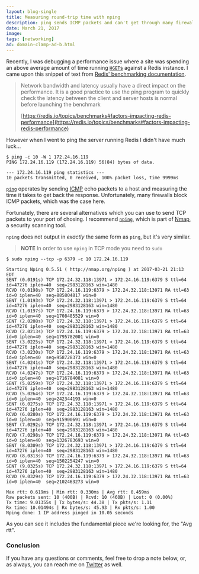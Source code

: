 ```yaml
---
layout: blog-single
title: Measuring round-trip time with nping
description: ping sends ICMP packets and can't get through many firewalls. nping is a part of the Nmap security scanner and can send TCP packets to a port of your choosing.
date: March 21, 2017
image: 
tags: [networking]
ad: domain-clamp-ad-b.html
---
```


Recently, I was debugging a performance issue where a site was spending an above average amount of time running [`HGET`s](https://redis.io/commands/hget) against a Redis instance. I came upon this snippet of text from [Redis' benchmarking documentation](https://redis.io/topics/benchmarks#factors-impacting-redis-performance).

> Network bandwidth and latency usually have a direct impact on the performance. It is a good practice to use the ping program to quickly check the latency between the client and server hosts is normal before launching the benchmark
> 
> [https://redis.io/topics/benchmarks#factors-impacting-redis-performance](https://redis.io/topics/benchmarks#factors-impacting-redis-performance)

However when I went to ping the server running Redis I didn't have much luck...

```
$ ping -c 10 -W 1 172.24.16.119
PING 172.24.16.119 (172.24.16.119) 56(84) bytes of data.

--- 172.24.16.119 ping statistics ---
10 packets transmitted, 0 received, 100% packet loss, time 9999ms

```

<!-- excerpt_separator -->

[`ping`](https://en.wikipedia.org/wiki/Ping_(networking_utility)) operates by sending [ICMP](https://en.wikipedia.org/wiki/Internet_Control_Message_Protocol) echo packets to a host and measuring the time it takes to get back the response. Unfortunately, many firewalls block ICMP packets, which was the case here.

Fortunately, there are several alternatives which you can use to send TCP packets to your port of chosing. I recommend [`nping`](https://nmap.org/nping/), which is part of [Nmap](https://nmap.org/), a security scanning tool.

`nping` does not output in _exactly_ the same form as `ping`, but it's very similar.

> **NOTE** In order to use `nping` in TCP mode you need to `sudo`

```
$ sudo nping --tcp -p 6379 -c 10 172.24.16.119

Starting Nping 0.5.51 ( http://nmap.org/nping ) at 2017-03-21 21:13 EDT
SENT (0.0191s) TCP 172.24.32.118:13971 > 172.24.16.119:6379 S ttl=64 id=47276 iplen=40  seq=2983128163 win=1480
RCVD (0.0198s) TCP 172.24.16.119:6379 > 172.24.32.118:13971 RA ttl=63 id=0 iplen=40  seq=885804817 win=0
SENT (1.0193s) TCP 172.24.32.118:13971 > 172.24.16.119:6379 S ttl=64 id=47276 iplen=40  seq=2983128163 win=1480
RCVD (1.0197s) TCP 172.24.16.119:6379 > 172.24.32.118:13971 RA ttl=63 id=0 iplen=40  seq=1708485529 win=0
SENT (2.0208s) TCP 172.24.32.118:13971 > 172.24.16.119:6379 S ttl=64 id=47276 iplen=40  seq=2983128163 win=1480
RCVD (2.0213s) TCP 172.24.16.119:6379 > 172.24.32.118:13971 RA ttl=63 id=0 iplen=40  seq=1795782001 win=0
SENT (3.0225s) TCP 172.24.32.118:13971 > 172.24.16.119:6379 S ttl=64 id=47276 iplen=40  seq=2983128163 win=1480
RCVD (3.0230s) TCP 172.24.16.119:6379 > 172.24.32.118:13971 RA ttl=63 id=0 iplen=40  seq=958728373 win=0
SENT (4.0241s) TCP 172.24.32.118:13971 > 172.24.16.119:6379 S ttl=64 id=47276 iplen=40  seq=2983128163 win=1480
RCVD (4.0247s) TCP 172.24.16.119:6379 > 172.24.32.118:13971 RA ttl=63 id=0 iplen=40  seq=1716784081 win=0
SENT (5.0259s) TCP 172.24.32.118:13971 > 172.24.16.119:6379 S ttl=64 id=47276 iplen=40  seq=2983128163 win=1480
RCVD (5.0264s) TCP 172.24.16.119:6379 > 172.24.32.118:13971 RA ttl=63 id=0 iplen=40  seq=242344193 win=0
SENT (6.0275s) TCP 172.24.32.118:13971 > 172.24.16.119:6379 S ttl=64 id=47276 iplen=40  seq=2983128163 win=1480
RCVD (6.0280s) TCP 172.24.16.119:6379 > 172.24.32.118:13971 RA ttl=63 id=0 iplen=40  seq=915900691 win=0
SENT (7.0292s) TCP 172.24.32.118:13971 > 172.24.16.119:6379 S ttl=64 id=47276 iplen=40  seq=2983128163 win=1480
RCVD (7.0298s) TCP 172.24.16.119:6379 > 172.24.32.118:13971 RA ttl=63 id=0 iplen=40  seq=1326783693 win=0
SENT (8.0309s) TCP 172.24.32.118:13971 > 172.24.16.119:6379 S ttl=64 id=47276 iplen=40  seq=2983128163 win=1480
RCVD (8.0313s) TCP 172.24.16.119:6379 > 172.24.32.118:13971 RA ttl=63 id=0 iplen=40  seq=1502254247 win=0
SENT (9.0325s) TCP 172.24.32.118:13971 > 172.24.16.119:6379 S ttl=64 id=47276 iplen=40  seq=2983128163 win=1480
RCVD (9.0329s) TCP 172.24.16.119:6379 > 172.24.32.118:13971 RA ttl=63 id=0 iplen=40  seq=2102463273 win=0

Max rtt: 0.619ms | Min rtt: 0.330ms | Avg rtt: 0.459ms
Raw packets sent: 10 (400B) | Rcvd: 10 (460B) | Lost: 0 (0.00%)
Tx time: 9.01355s | Tx bytes/s: 44.38 | Tx pkts/s: 1.11
Rx time: 10.01494s | Rx bytes/s: 45.93 | Rx pkts/s: 1.00
Nping done: 1 IP address pinged in 10.05 seconds
```

As you can see it includes the fundamental piece we're looking for, the "Avg rtt".

### Conclusion

If you have any questions or comments, feel free to drop a note below, or, as always, you can reach me on [Twitter](http://twitter.com/maxpchadwick) as well.